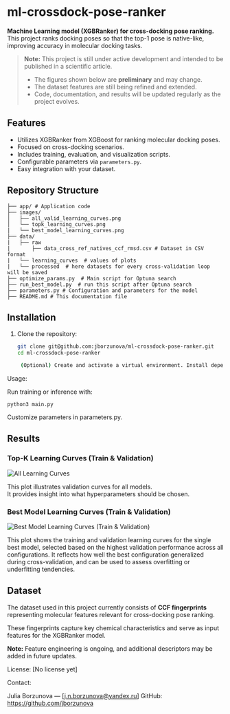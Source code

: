 # ml-crossdock-pose-ranker

**Machine Learning model (XGBRanker) for cross-docking pose ranking.**  
This project ranks docking poses so that the top-1 pose is native-like, improving accuracy in molecular docking tasks.

> **Note:** This project is still under active development and intended to be published in a scientific article.
>
> - The figures shown below are **preliminary** and may change.
> - The dataset features are still being refined and extended.
> - Code, documentation, and results will be updated regularly as the project evolves.

## Features

- Utilizes XGBRanker from XGBoost for ranking molecular docking poses.
- Focused on cross-docking scenarios.
- Includes training, evaluation, and visualization scripts.
- Configurable parameters via `parameters.py`.
- Easy integration with your dataset.

## Repository Structure

`````
├── app/ # Application code
├── images/
│   ├── all_valid_learning_curves.png
│   └── topk_learning_curves.png
|   └── best_model_learning_curves.png
├── data/
|   ├── raw
|       ├── data_cross_ref_natives_ccf_rmsd.csv # Dataset in CSV format
|   └── learning_curves  # values of plots
|   └── processed  # here datasets for every cross-validation loop will be saved
├── optimize_params.py  # Main script for Optuna search
├── run_best_model.py  # run this script after Optuna search
├── parameters.py # Configuration and parameters for the model
├── README.md # This documentation file
`````

## Installation

1. Clone the repository:
   ```bash
   git clone git@github.com:jborzunova/ml-crossdock-pose-ranker.git
   cd ml-crossdock-pose-ranker

    (Optional) Create and activate a virtual environment. Install dependencies listed in requirements.txt

Usage:

Run training or inference with:

	python3 main.py

Customize parameters in parameters.py.

## Results

### Top-K Learning Curves (Train & Validation)
![All Learning Curves](images/all_valid_learning_curves.png)

This plot illustrates validation curves for all models.  
It provides insight into what hyperparameters should be chosen.

### Best Model Learning Curves (Train & Validation)
![Best Model Learning Curves (Train & Validation)](images/best_model_learning_curves.png)

This plot shows the training and validation learning curves for the single best model, selected based on the highest validation performance across all configurations.
It reflects how well the best configuration generalized during cross-validation, and can be used to assess overfitting or underfitting tendencies.

## Dataset

The dataset used in this project currently consists of **CCF fingerprints** representing molecular features relevant for cross-docking pose ranking.  

These fingerprints capture key chemical characteristics and serve as input features for the XGBRanker model.  

**Note:** Feature engineering is ongoing, and additional descriptors may be added in future updates.

License: [No license yet]

Contact:

Julia Borzunova — [j.n.borzunova@yandex.ru]
GitHub: https://github.com/jborzunova

